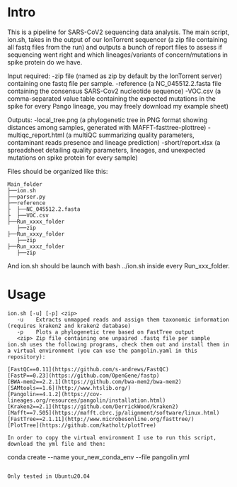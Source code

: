# Intro
This is a pipeline for SARS-CoV2 sequencing data analysis.
The main script, ion.sh, takes in the output of our IonTorrent sequencer (a zip file containing all fastq files from the run)
and outputs a bunch of report files to assess if sequencing went right and which lineages/variants of concern/mutations in spike protein do we have.

Input required:
-zip file  (named as zip by default by the IonTorrent server) containing one fastq file per sample.
-reference (a NC_045512.2.fasta file containing the consensus SARS-Cov2 nucleotide sequence)
-VOC.csv   (a comma-separated value table containing the expected mutations in the spike for every Pango lineage, you may freely download my example sheet)

Outputs:
-local_tree.png      (a phylogenetic tree in PNG format showing distances among samples, generated with MAFFT-fasttree-plottree)
-multiqc_report.html (a multiQC summarizing quality parameters, contaminant reads presence and lineage prediction)
-short/report.xlsx   (a spreadsheet detailing quality parameters, lineages, and unexpected mutations on spike protein for every sample)

Files should be organized like this:
```
Main_folder
├──ion.sh
├──parser.py
├──reference
├  ├──NC_045512.2.fasta
├  ├──VOC.csv
├──Run_xxxx_folder
   ├──zip
├──Run_xxxy_folder
   ├──zip    
├──Run_xxxz_folder
   ├──zip   
 ```
And ion.sh should be launch with bash ../ion.sh inside every Run_xxx_folder.

# Usage

``` 
ion.sh [-u] [-p] <zip>
   -u    Extracts unmapped reads and assign them taxonomic information (requires kraken2 and kraken2 database)
   -p    Plots a phylogenetic tree based on FastTree output 
   <zip> Zip file containing one unpaired .fastq file per sample
ion.sh uses the following programs, check them out and install them in a virtual environment (you can use the pangolin.yaml in this repository):

[FastQC==0.11](https://github.com/s-andrews/FastQC)
[FastP==0.23](https://github.com/OpenGene/fastp)
[BWA-mem2==2.2.1](https://github.com/bwa-mem2/bwa-mem2)
[SAMtools==1.6](http://www.htslib.org/)
[Pangolin==4.1.2](https://cov-lineages.org/resources/pangolin/installation.html)
[Kraken2==2.1](https://github.com/DerrickWood/kraken2)
[Mafft==7.505](https://mafft.cbrc.jp/alignment/software/linux.html)
[FastTree==2.1.11](http://www.microbesonline.org/fasttree/)
[PlotTree](https://github.com/katholt/plotTree)

In order to copy the virtual environment I use to run this script, download the yml file and then:
```
conda create --name your_new_conda_env --file pangolin.yml
```

Only tested in Ubuntu20.04
